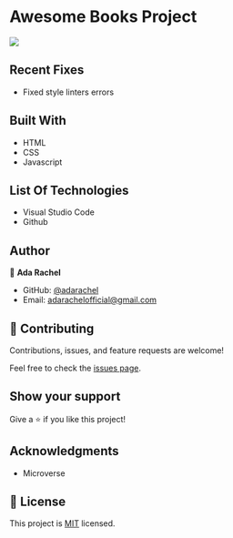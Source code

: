 # Awesome Books Project
![](https://img.shields.io/badge/Microverse-blueviolet)

## Recent Fixes

- Fixed style linters errors

## Built With

- HTML
- CSS
- Javascript


## List Of Technologies

- Visual Studio Code
- Github



## Author
👤 **Ada Rachel**

- GitHub: [@adarachel](https://github.com/adarachel)
- Email: [adarachelofficial@gmail.com](https://mail.google.com/mail/u/2/#inbox)


## 🤝 Contributing

Contributions, issues, and feature requests are welcome!

Feel free to check the [issues page](https://github.com/187jjay187/awesomebooks/issues).

## Show your support

Give a ⭐️ if you like this project!

## Acknowledgments

- Microverse 

## 📝 License

This project is [MIT](./MIT.md) licensed.





